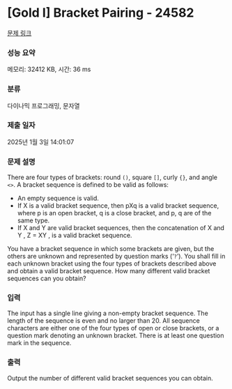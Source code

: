 # [Gold I] Bracket Pairing - 24582 

[문제 링크](https://www.acmicpc.net/problem/24582) 

### 성능 요약

메모리: 32412 KB, 시간: 36 ms

### 분류

다이나믹 프로그래밍, 문자열

### 제출 일자

2025년 1월 3일 14:01:07

### 문제 설명

<p>There are four types of brackets: round <code>()</code>, square <code>[]</code>, curly <code>{}</code>, and angle <code><></code>. A bracket sequence is defined to be valid as follows:</p>

<ul>
	<li>An empty sequence is valid.</li>
	<li>If X is a valid bracket sequence, then pXq is a valid bracket sequence, where p is an open bracket, q is a close bracket, and p, q are of the same type.</li>
	<li>If X and Y are valid bracket sequences, then the concatenation of X and Y , Z = XY , is a valid bracket sequence.</li>
</ul>

<p>You have a bracket sequence in which some brackets are given, but the others are unknown and represented by question marks (‘<code>?</code>’). You shall fill in each unknown bracket using the four types of brackets described above and obtain a valid bracket sequence. How many different valid bracket sequences can you obtain?</p>

### 입력 

 <p>The input has a single line giving a non-empty bracket sequence. The length of the sequence is even and no larger than 20. All sequence characters are either one of the four types of open or close brackets, or a question mark denoting an unknown bracket. There is at least one question mark in the sequence.</p>

### 출력 

 <p>Output the number of different valid bracket sequences you can obtain.</p>

